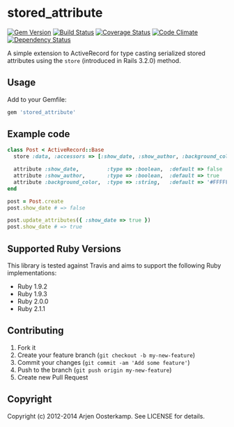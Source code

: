 # stored_attribute

[![Gem Version](https://badge.fury.io/rb/stored_attribute.png)](http://badge.fury.io/rb/stored_attribute) [![Build Status](https://secure.travis-ci.org/Arjeno/stored_attribute.png?branch=master)](http://travis-ci.org/Arjeno/stored_attribute) [![Coverage Status](https://coveralls.io/repos/Arjeno/stored_attribute/badge.png?branch=master)](https://coveralls.io/r/Arjeno/stored_attribute) [![Code Climate](https://codeclimate.com/github/Arjeno/stored_attribute.png)](https://codeclimate.com/github/Arjeno/stored_attribute) [![Dependency Status](https://gemnasium.com/Arjeno/stored_attribute.png)](https://gemnasium.com/Arjeno/stored_attribute)

A simple extension to ActiveRecord for type casting serialized stored attributes using the `store` (introduced in Rails 3.2.0) method.

## Usage

Add to your Gemfile:

```ruby
gem 'stored_attribute'
```

## Example code

```ruby
class Post < ActiveRecord::Base
  store :data, :accessors => [:show_date, :show_author, :background_color]

  attribute :show_date,         :type => :boolean,  :default => false
  attribute :show_author,       :type => :boolean,  :default => true
  attribute :background_color,  :type => :string,   :default => '#FFFFFF'
end

post = Post.create
post.show_date # => false

post.update_attributes({ :show_date => true })
post.show_date # => true
```

Supported Ruby Versions
------------

This library is tested against Travis and aims to support the following Ruby
implementations:

* Ruby 1.9.2
* Ruby 1.9.3
* Ruby 2.0.0
* Ruby 2.1.1

Contributing
------------

1. Fork it
2. Create your feature branch (`git checkout -b my-new-feature`)
3. Commit your changes (`git commit -am 'Add some feature'`)
4. Push to the branch (`git push origin my-new-feature`)
5. Create new Pull Request

Copyright
------------

Copyright (c) 2012-2014 Arjen Oosterkamp. See LICENSE for details.
